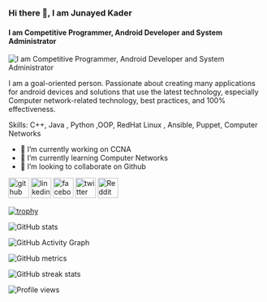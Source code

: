 ### Hi there 👋, I am Junayed Kader
#### I am Competitive Programmer, Android Developer and System Administrator 
![I am Competitive Programmer, Android Developer and System Administrator ](https://media-exp1.licdn.com/dms/image/D5616AQGMQ0CH3W8qCw/profile-displaybackgroundimage-shrink_350_1400/0/1665504657459?e=1672272000&v=beta&t=7zjKFyEmz2M3mn_68jt9RVwlkHS8wNz1ilpxQLbiJdo)

I am a goal-oriented person. Passionate about creating many applications for android devices and solutions that use the latest technology, especially Computer network-related technology, best practices, and 100% effectiveness. 

Skills: C++, Java , Python ,OOP, RedHat Linux , Ansible, Puppet, Computer Networks

- 🔭 I’m currently working on CCNA 
- 🌱 I’m currently learning Computer Networks 
- 👯 I’m looking to collaborate on Github 


[<img src='https://cdn.jsdelivr.net/npm/simple-icons@3.0.1/icons/github.svg' alt='github' height='40'>](https://github.com/JunayedKader)  [<img src='https://cdn.jsdelivr.net/npm/simple-icons@3.0.1/icons/linkedin.svg' alt='linkedin' height='40'>](https://www.linkedin.com/in/junayed-kader-23a467183/)  [<img src='https://cdn.jsdelivr.net/npm/simple-icons@3.0.1/icons/facebook.svg' alt='facebook' height='40'>](https://www.facebook.com/junayedkader.jk)  [<img src='https://cdn.jsdelivr.net/npm/simple-icons@3.0.1/icons/twitter.svg' alt='twitter' height='40'>](https://twitter.com/kader_junayed)  [<img src='https://cdn.jsdelivr.net/npm/simple-icons@3.0.1/icons/reddit.svg' alt='Reddit' height='40'>](https://www.reddit.com/user/JunayedKader)  

[![trophy](https://github-profile-trophy.vercel.app/?username=JunayedKader)](https://github.com/ryo-ma/github-profile-trophy)


![GitHub stats](https://github-readme-stats.vercel.app/api?username=JunayedKader&show_icons=true&count_private=true)  

![GitHub Activity Graph](https://activity-graph.herokuapp.com/graph?username=JunayedKader)  

![GitHub metrics](https://metrics.lecoq.io/JunayedKader)  

![GitHub streak stats](https://github-readme-streak-stats.herokuapp.com/?user=JunayedKader)  

![Profile views](https://gpvc.arturio.dev/JunayedKader)  
